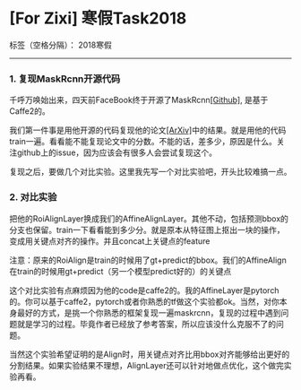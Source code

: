 # [For Zixi] 寒假Task2018

标签（空格分隔）： 2018寒假

---

### 1. 复现MaskRcnn开源代码

千呼万唤始出来，四天前FaceBook终于开源了MaskRcnn[\[Github\]][1], 是基于Caffe2的。

我们第一件事是用他开源的代码复现他的论文[\[ArXiv\]][2]中的结果。就是用他的代码train一遍。看看能不能复现论文中的分数。不能的话，差多少，原因是什么。关注github上的issue，因为应该会有很多人会尝试复现这个。

复现之后，要做几个对比实验。这里我先写一个对比实验吧，开头比较难搞一点。

### 2. 对比实验

把他的RoiAlignLayer换成我们的AffineAlignLayer。其他不动，包括预测bbox的分支也保留。train一下看看能到多少分。就是原本从特征图上抠出一块的操作，变成用关键点对齐的操作。并且concat上关键点的feature

注意：原来的RoiAlign是train的时候用了gt+predict的bbox。我们的AffineAlign在train的时候用gt+predict（另一个模型predict好的）的关键点

这个对比实验有点麻烦因为他的code是caffe2的。我的AffineLayer是pytorch的。你可以基于caffe2，pytorch或者你熟悉的tf做这个实验都ok。当然，对你本身最好的方式，是挑一个你熟悉的框架复现一遍maskrcnn，复现的过程中遇到问题就是学习的过程。毕竟作者已经放了参考答案，所以应该没什么克服不了的问题。

当然这个实验希望证明的是Align时，用关键点对齐比用bbox对齐能够给出更好的分割结果。如果实验结果不理想，AlignLayer还可以针对地做点优化，这个做完实验再看。



[1]: https://github.com/facebookresearch/Detectron
[2]: https://arxiv.org/pdf/1703.06870.pdf


